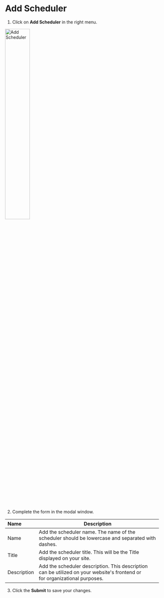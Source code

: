 # Add Scheduler

1. Click on **Add Scheduler** in the right menu.

<p><img src="/static/images/folders/add-scheduler.jpg" alt="Add Scheduler" style="width: 40%;"></p>

2. Complete the form in the modal window.

**Name** | **Description**
:--- | ---
Name | Add the scheduler name. The name of the scheduler should be lowercase and separated with dashes.
Title | Add the scheduler title. This will be the Title displayed on your site. 
Description | Add the scheduler description. This description can be utilized on your website's frontend or<br> for organizational purposes.

3. Click the **Submit** to save your changes.